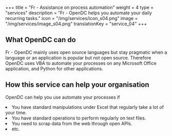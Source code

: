 +++
title = "Fr - Assistance on process automation"
weight = 4
type = "services"
description = "Fr - OpenDC helps you automate your daily recurring tasks."
icon = "/img/services/icon_s04.png"
image = "/img/services/image_s04.png"
translationKey = "service_04"
+++

## What OpenDC can do
Fr - OpenDC mainly uses open source languages but stay pragmatic when a language or an application is popular but not open source. Therefore OpenDC uses VBA to automate your processes on any Microsoft Office application, and Python for other applications.

## How this service can help your organisation
OpenDC can help you use automate your processes if
<li>You have standard manipulations under Excel that regularly take a lot of your time.</li>
<li>You have standard operations to perform regularly on text files.</li>
<li>You need to scrap data from the web through open APIs.</li>
<li>etc.</li>